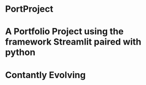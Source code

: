 # PortProject
# A Portfolio Project using the framework Streamlit paired with python
# Contantly Evolving
